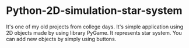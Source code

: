 # Python-2D-simulation-star-system
It's one of my old projects from college days. It's simple application using 2D objects made by using library PyGame. It represents star system. You can add new objects by simply using buttons.
